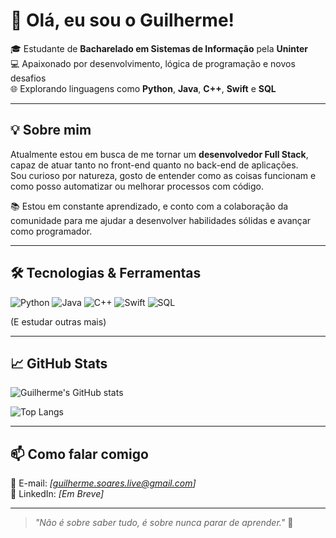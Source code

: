 # 👋 Olá, eu sou o Guilherme!

🎓 Estudante de **Bacharelado em Sistemas de Informação** pela **Uninter**  
💻 Apaixonado por desenvolvimento, lógica de programação e novos desafios  
🌐 Explorando linguagens como **Python**, **Java**, **C++**, **Swift** e **SQL**

---

## 💡 Sobre mim

Atualmente estou em busca de me tornar um **desenvolvedor Full Stack**, capaz de atuar tanto no front-end quanto no back-end de aplicações.  
Sou curioso por natureza, gosto de entender como as coisas funcionam e como posso automatizar ou melhorar processos com código.

📚 Estou em constante aprendizado, e conto com a colaboração da comunidade para me ajudar a desenvolver habilidades sólidas e avançar como programador.

---

## 🛠️ Tecnologias & Ferramentas

![Python](https://img.shields.io/badge/Python-3776AB?style=for-the-badge&logo=python&logoColor=white)
![Java](https://img.shields.io/badge/Java-ED8B00?style=for-the-badge&logo=java&logoColor=white)
![C++](https://img.shields.io/badge/C++-00599C?style=for-the-badge&logo=c%2B%2B&logoColor=white)
![Swift](https://img.shields.io/badge/Swift-FA7343?style=for-the-badge&logo=swift&logoColor=white)
![SQL](https://img.shields.io/badge/SQL-4479A1?style=for-the-badge&logo=postgresql&logoColor=white)

(E estudar outras mais)

---

## 📈 GitHub Stats

![Guilherme's GitHub stats](https://github-readme-stats-git-masterrstaa-rickstaa.vercel.app/api?username=V-GuilhermeSS&show_icons=true&theme=tokyonight)

![Top Langs](https://github-readme-stats-git-masterrstaa-rickstaa.vercel.app/api/top-langs/?username=V-GuilhermeSS&layout=compact&theme=tokyonight)

---

## 📫 Como falar comigo

📧 E-mail: *[guilherme.soares.live@gmail.com]*  
🔗 LinkedIn: *[Em Breve]*

---

> *"Não é sobre saber tudo, é sobre nunca parar de aprender."* 🚀
